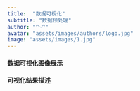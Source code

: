 ```yaml
---
title:  "数据可视化"
subtitle: "数据预处理"
author: "^~^"
avatar: "assets/images/authors/logo.jpg"
image: "assets/images/1.jpg"
---
```


#### 数据可视化图像展示


#### 可视化结果描述



